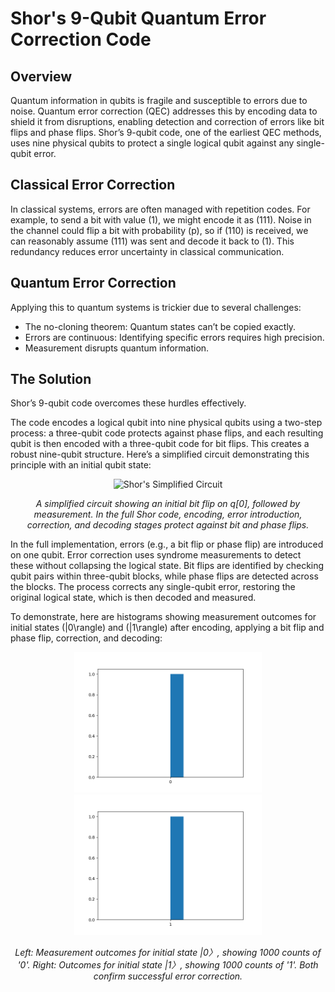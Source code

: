 # Shor's 9-Qubit Quantum Error Correction Code

## Overview

Quantum information in qubits is fragile and susceptible to errors due to noise. Quantum error correction (QEC) addresses this by encoding data to shield it from disruptions, enabling detection and correction of errors like bit flips and phase flips. Shor’s 9-qubit code, one of the earliest QEC methods, uses nine physical qubits to protect a single logical qubit against any single-qubit error.

## Classical Error Correction

In classical systems, errors are often managed with repetition codes. For example, to send a bit with value \(1\), we might encode it as \(111\). Noise in the channel could flip a bit with probability \(p\), so if \(110\) is received, we can reasonably assume \(111\) was sent and decode it back to \(1\). This redundancy reduces error uncertainty in classical communication.

## Quantum Error Correction

Applying this to quantum systems is trickier due to several challenges:

- The no-cloning theorem: Quantum states can’t be copied exactly.
- Errors are continuous: Identifying specific errors requires high precision.
- Measurement disrupts quantum information.

## The Solution

Shor’s 9-qubit code overcomes these hurdles effectively.

The code encodes a logical qubit into nine physical qubits using a two-step process: a three-qubit code protects against phase flips, and each resulting qubit is then encoded with a three-qubit code for bit flips. This creates a robust nine-qubit structure. Here’s a simplified circuit demonstrating this principle with an initial qubit state:

<p align="center">
  <img src="shorcode_fixed.png" alt="Shor's Simplified Circuit" width="400"/>
</p>
<p align="center">
  <i>A simplified circuit showing an initial bit flip on q[0], followed by measurement. In the full Shor code, encoding, error introduction, correction, and decoding stages protect against bit and phase flips.</i>
</p>

In the full implementation, errors (e.g., a bit flip or phase flip) are introduced on one qubit. Error correction uses syndrome measurements to detect these without collapsing the logical state. Bit flips are identified by checking qubit pairs within three-qubit blocks, while phase flips are detected across the blocks. The process corrects any single-qubit error, restoring the original logical state, which is then decoded and measured.

To demonstrate, here are histograms showing measurement outcomes for initial states \(|0\rangle\) and \(|1\rangle\) after encoding, applying a bit flip and phase flip, correction, and decoding:

<p align="center">
  <img src="histogram0.png" alt="Histogram for |0>" width="300" style="display:inline-block;"/>
  <img src="histogram1.png" alt="Histogram for |1>" width="300" style="display:inline-block;"/>
</p>
<p align="center">
  <i>Left: Measurement outcomes for initial state |0〉, showing 1000 counts of '0'. Right: Outcomes for initial state |1〉, showing 1000 counts of '1'. Both confirm successful error correction.</i>
</p>

